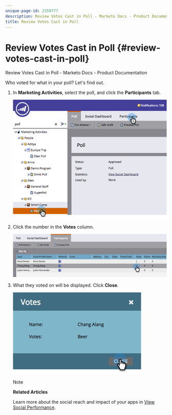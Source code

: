 ```yaml
---
unique-page-id: 2359777
description: Review Votes Cast in Poll - Marketo Docs - Product Documentation
title: Review Votes Cast in Poll
---
```


# Review Votes Cast in Poll {#review-votes-cast-in-poll}

Review Votes Cast in Poll - Marketo Docs - Product Documentation

Who voted for what in your poll? Let's find out.

1. In **Marketing Activities**, select the poll, and click the **Participants** tab.

   ![](assets/image2015-5-12-14-3a35-3a10.png)

1. Click the number in the **Votes** column.

   ![](assets/image2015-5-12-14-3a36-3a36.png)

1. What they voted on will be displayed. Click **Close**.

   ![](assets/image2015-5-12-14-3a37-3a24.png)

   >[!NOTE]
   >
   >**Related Articles**
   >
   >
   >Learn more about the social reach and impact of your apps in [View Social Performance](../../../../../welcome-to-marketo-docs/product-docs/demand-generation/social/social-functions/view-social-performance.md).

